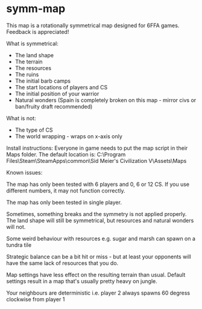# symm-map
This map is a rotationally symmetrical map designed for 6FFA games. Feedback is appreciated!

What is symmetrical:

* The land shape
* The terrain
* The resources
* The ruins
* The initial barb camps
* The start locations of players and CS
* The initial position of your warrior
* Natural wonders (Spain is completely broken on this map - mirror civs or ban/fruity draft recommended)

What is not:

* The type of CS
* The world wrapping - wraps on x-axis only

Install instructions:
Everyone in game needs to put the map script in their Maps folder. The default location is:
C:\Program Files\Steam\SteamApps\common\Sid Meier's Civilization V\Assets\Maps

Known issues:

The map has only been tested with 6 players and 0, 6 or 12 CS. If you use different numbers, it may not function correctly.

The map has only been tested in single player.

Sometimes, something breaks and the symmetry is not applied properly. The land shape will still be symmetrical, but resources and natural wonders will not.

Some weird behaviour with resources e.g. sugar and marsh can spawn on a tundra tile

Strategic balance can be a bit hit or miss - but at least your opponents will have the same lack of resources that you do.

Map settings have less effect on the resulting terrain than usual. Default settings result in a map that's usually pretty heavy on jungle.

Your neighbours are deterministic i.e. player 2 always spawns 60 degress clockwise from player 1
